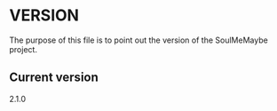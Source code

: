 # VERSION

The purpose of this file is to point out the version of the SoulMeMaybe
project.

## Current version

2.1.0
